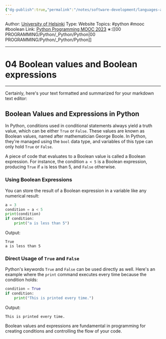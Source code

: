 ```yaml
---
{"dg-publish":true,"permalink":"/notes/software-development/languages-and-frameworks/python/0-python-programming-mooc/introduction/part-1/05-conditional-statements/04-boolean-values-and-boolean-expressions/","created":"2025-07-13T15:25:00.365+08:00"}
---
```


Author: [University of Helsinki](https://programming-23.mooc.fi/)
Type: Website
Topics: #python #mooc #boolean
Link: [Python Programming MOOC 2023](https://programming-23.mooc.fi/)
∗:[[00 PROGRAMMING/Python/_Python/Python\|00 PROGRAMMING/Python/_Python/Python]] 

---
# 04 Boolean values and Boolean expressions

--- 
Certainly, here's your text formatted and summarized for your markdown text editor:

## Boolean Values and Expressions in Python

In Python, conditions used in conditional statements always yield a truth value, which can be either `True` or `False`. These values are known as Boolean values, named after mathematician George Boole. In Python, they're managed using the `bool` data type, and variables of this type can only hold `True` or `False`.

A piece of code that evaluates to a Boolean value is called a Boolean expression. For instance, the condition `a < 5` is a Boolean expression, producing `True` if `a` is less than 5, and `False` otherwise.

### Using Boolean Expressions

You can store the result of a Boolean expression in a variable like any numerical result:

```python
a = 3
condition = a < 5
print(condition)
if condition:
    print("a is less than 5")
```

Output:
```
True
a is less than 5
```

### Direct Usage of `True` and `False`

Python's keywords `True` and `False` can be used directly as well. Here's an example where the `print` command executes every time because the condition holds:

```python
condition = True
if condition:
    print("This is printed every time.")
```

Output:
```
This is printed every time.
```

Boolean values and expressions are fundamental in programming for creating conditions and controlling the flow of your code.